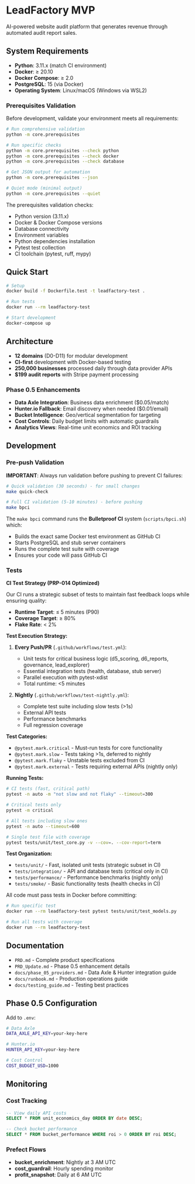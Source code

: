 # LeadFactory MVP

AI-powered website audit platform that generates revenue through automated audit report sales.

## System Requirements

- **Python**: 3.11.x (match CI environment)
- **Docker**: ≥ 20.10
- **Docker Compose**: ≥ 2.0
- **PostgreSQL**: 15 (via Docker)
- **Operating System**: Linux/macOS (Windows via WSL2)

### Prerequisites Validation

Before development, validate your environment meets all requirements:

```bash
# Run comprehensive validation
python -m core.prerequisites

# Run specific checks
python -m core.prerequisites --check python
python -m core.prerequisites --check docker
python -m core.prerequisites --check database

# Get JSON output for automation
python -m core.prerequisites --json

# Quiet mode (minimal output)
python -m core.prerequisites --quiet
```

The prerequisites validation checks:
- Python version (3.11.x)
- Docker & Docker Compose versions
- Database connectivity
- Environment variables
- Python dependencies installation
- Pytest test collection
- CI toolchain (pytest, ruff, mypy)

## Quick Start

```bash
# Setup
docker build -f Dockerfile.test -t leadfactory-test .

# Run tests
docker run --rm leadfactory-test

# Start development
docker-compose up
```

## Architecture

- **12 domains** (D0-D11) for modular development
- **CI-first** development with Docker-based testing
- **250,000 businesses** processed daily through data provider APIs
- **$199 audit reports** with Stripe payment processing

### Phase 0.5 Enhancements

- **Data Axle Integration**: Business data enrichment ($0.05/match)
- **Hunter.io Fallback**: Email discovery when needed ($0.01/email)
- **Bucket Intelligence**: Geo/vertical segmentation for targeting
- **Cost Controls**: Daily budget limits with automatic guardrails
- **Analytics Views**: Real-time unit economics and ROI tracking

## Development

### Pre-push Validation

**IMPORTANT**: Always run validation before pushing to prevent CI failures:

```bash
# Quick validation (30 seconds) - for small changes
make quick-check

# Full CI validation (5-10 minutes) - before pushing
make bpci
```

The `make bpci` command runs the **Bulletproof CI** system (`scripts/bpci.sh`) which:
- Builds the exact same Docker test environment as GitHub CI
- Starts PostgreSQL and stub server containers
- Runs the complete test suite with coverage
- Ensures your code will pass GitHub CI

### Tests

**CI Test Strategy (PRP-014 Optimized)**

Our CI runs a strategic subset of tests to maintain fast feedback loops while ensuring quality:

- **Runtime Target**: ≤ 5 minutes (P90)
- **Coverage Target**: ≥ 80%
- **Flake Rate**: < 2%

**Test Execution Strategy:**

1. **Every Push/PR** (`.github/workflows/test.yml`):
   - Unit tests for critical business logic (d5_scoring, d6_reports, governance, lead_explorer)
   - Essential integration tests (health, database, stub server)
   - Parallel execution with pytest-xdist
   - Total runtime: <5 minutes

2. **Nightly** (`.github/workflows/test-nightly.yml`):
   - Complete test suite including slow tests (>1s)
   - External API tests
   - Performance benchmarks
   - Full regression coverage

**Test Categories:**
- `@pytest.mark.critical` - Must-run tests for core functionality
- `@pytest.mark.slow` - Tests taking >1s, deferred to nightly
- `@pytest.mark.flaky` - Unstable tests excluded from CI
- `@pytest.mark.external` - Tests requiring external APIs (nightly only)

**Running Tests:**
```bash
# CI tests (fast, critical path)
pytest -n auto -m "not slow and not flaky" --timeout=300

# Critical tests only
pytest -m critical

# All tests including slow ones
pytest -n auto --timeout=600

# Single test file with coverage
pytest tests/unit/test_core.py -v --cov=. --cov-report=term
```

**Test Organization:**
- `tests/unit/` - Fast, isolated unit tests (strategic subset in CI)
- `tests/integration/` - API and database tests (critical only in CI)
- `tests/performance/` - Performance benchmarks (nightly only)
- `tests/smoke/` - Basic functionality tests (health checks in CI)

All code must pass tests in Docker before committing:

```bash
# Run specific test
docker run --rm leadfactory-test pytest tests/unit/test_models.py

# Run all tests with coverage
docker run --rm leadfactory-test
```

## Documentation

- `PRD.md` - Complete product specifications
- `PRD_Update.md` - Phase 0.5 enhancement details
- `docs/phase_05_providers.md` - Data Axle & Hunter integration guide
- `docs/runbook.md` - Production operations guide
- `docs/testing_guide.md` - Testing best practices

## Phase 0.5 Configuration

Add to `.env`:

```bash
# Data Axle
DATA_AXLE_API_KEY=your-key-here

# Hunter.io  
HUNTER_API_KEY=your-key-here

# Cost Control
COST_BUDGET_USD=1000
```

## Monitoring

### Cost Tracking
```sql
-- View daily API costs
SELECT * FROM unit_economics_day ORDER BY date DESC;

-- Check bucket performance
SELECT * FROM bucket_performance WHERE roi > 0 ORDER BY roi DESC;
```

### Prefect Flows
- **bucket_enrichment**: Nightly at 3 AM UTC
- **cost_guardrail**: Hourly spending monitor
- **profit_snapshot**: Daily at 6 AM UTC
